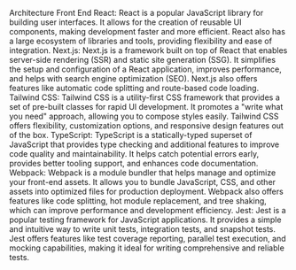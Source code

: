 Architecture Front End 
React: React is a popular JavaScript library for building user interfaces. It allows for the creation of reusable UI components, making development faster and more efficient. React also has a large ecosystem of libraries and tools, providing flexibility and ease of integration.
Next.js: Next.js is a framework built on top of React that enables server-side rendering (SSR) and static site generation (SSG). It simplifies the setup and configuration of a React application, improves performance, and helps with search engine optimization (SEO). Next.js also offers features like automatic code splitting and route-based code loading.
Tailwind CSS: Tailwind CSS is a utility-first CSS framework that provides a set of pre-built classes for rapid UI development. It promotes a "write what you need" approach, allowing you to compose styles easily. Tailwind CSS offers flexibility, customization options, and responsive design features out of the box.
TypeScript: TypeScript is a statically-typed superset of JavaScript that provides type checking and additional features to improve code quality and maintainability. It helps catch potential errors early, provides better tooling support, and enhances code documentation.
Webpack: Webpack is a module bundler that helps manage and optimize your front-end assets. It allows you to bundle JavaScript, CSS, and other assets into optimized files for production deployment. Webpack also offers features like code splitting, hot module replacement, and tree shaking, which can improve performance and development efficiency.
Jest: Jest is a popular testing framework for JavaScript applications. It provides a simple and intuitive way to write unit tests, integration tests, and snapshot tests. Jest offers features like test coverage reporting, parallel test execution, and mocking capabilities, making it ideal for writing comprehensive and reliable tests.
